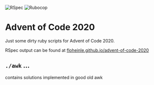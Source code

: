 ![RSpec](https://github.com/FloHeinle/advent-of-code-2020/workflows/RSpec/badge.svg) ![Rubocop](https://github.com/FloHeinle/advent-of-code-2020/workflows/Rubocop/badge.svg)
# Advent of Code 2020

Just some dirty ruby scripts for Advent of Code 2020.

RSpec output can be found at [floheinle.github.io/advent-of-code-2020](https://floheinle.github.io/advent-of-code-2020/)

## ```./awk``` ...
 contains solutions implemented in good old awk
